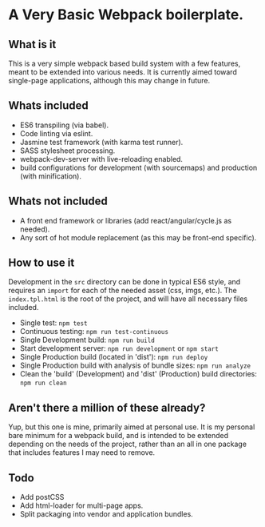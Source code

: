 # A Very Basic Webpack boilerplate.

## What is it
This is a very simple webpack based build system with a few features, meant to be extended into various needs.  It is currently aimed toward single-page applications, although this may change in future.

## Whats included

* ES6 transpiling (via babel).
* Code linting via eslint.
* Jasmine test framework (with karma test runner).
* SASS stylesheet processing.
* webpack-dev-server with live-reloading enabled.
* build configurations for development (with sourcemaps) and production (with minification).

## Whats not included

* A front end framework or libraries (add react/angular/cycle.js as needed).
* Any sort of hot module replacement (as this may be front-end specific).

## How to use it

Development in the `src` directory can be done in typical ES6 style, and requires an ``` import ``` for each of the needed asset (css, imgs, etc.).  The `index.tpl.html` is the root of the project, and will have all necessary files included.

* Single test: ``` npm test ```
* Continuous testing: ``` npm run test-continuous ```
* Single Development build: ``` npm run build ```
* Start development server: ``` npm run development ``` or ``` npm start ```
* Single Production build (located in 'dist'): ``` npm run deploy ```
* Single Production build with analysis of bundle sizes: ``` npm run analyze  ```
* Clean the 'build' (Development) and 'dist' (Production) build directories: ``` npm run clean ```

## Aren't there a million of these already?

Yup, but this one is mine, primarily aimed at personal use. It is my personal bare minimum for a webpack build, and is intended to be extended depending on the needs of the project, rather than an all in one package that includes features I may need to remove.

## Todo

* Add postCSS
* Add html-loader for multi-page apps.
* Split packaging into vendor and application bundles.
